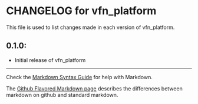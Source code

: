 # CHANGELOG for vfn_platform

This file is used to list changes made in each version of vfn_platform.

## 0.1.0:

* Initial release of vfn_platform

- - - 
Check the [Markdown Syntax Guide](http://daringfireball.net/projects/markdown/syntax) for help with Markdown.

The [Github Flavored Markdown page](http://github.github.com/github-flavored-markdown/) describes the differences between markdown on github and standard markdown.
